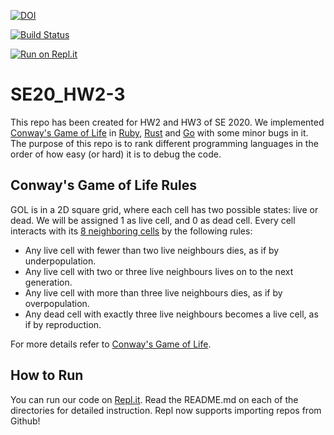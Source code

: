 [![DOI](https://zenodo.org/badge/289756633.svg)](https://zenodo.org/badge/latestdoi/289756633)

[![Build Status](https://travis-ci.org/pranav2595/SE20_HW2-3.svg?branch=master)](https://travis-ci.org/pranav2595/SE20_HW2-3)

[![Run on Repl.it](https://repl.it/badge/github/pranav2595/SE20_HW2-3)](https://repl.it/github/pranav2595/SE20_HW2-3)

# SE20_HW2-3

This repo has been created for HW2 and HW3 of SE 2020. We implemented [Conway's Game of Life](https://en.wikipedia.org/wiki/Conway%27s_Game_of_Life) in [Ruby](https://www.ruby-lang.org/en/), [Rust](https://www.rust-lang.org) and [Go](https://golang.org) with some minor bugs in it. The purpose of this repo is to rank different programming languages in the order of how easy (or hard) it is to debug the code. 

## Conway's Game of Life Rules
GOL is in a 2D square grid, where each cell has two possible states: live or dead. We will be assigned 1 as live cell, and 0 as dead cell. Every cell interacts with its [8 neighboring cells](https://en.wikipedia.org/wiki/Moore_neighborhood) by the following rules: 
- Any live cell with fewer than two live neighbours dies, as if by underpopulation.
- Any live cell with two or three live neighbours lives on to the next generation.
- Any live cell with more than three live neighbours dies, as if by overpopulation.
- Any dead cell with exactly three live neighbours becomes a live cell, as if by reproduction.

For more details refer to [Conway's Game of Life](https://en.wikipedia.org/wiki/Conway%27s_Game_of_Life).

## How to Run
You can run our code on [Repl.it](https://repl.it/github/pranav2595/SE20_HW2-3). Read the README.md on each of the directories for detailed instruction. Repl now supports importing repos from Github! 
